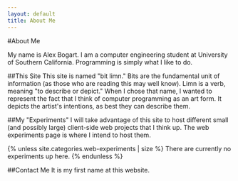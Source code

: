 ```yaml
---
layout: default
title: About Me
---
```


#About Me

My name is Alex Bogart. I am a computer engineering student at University of Southern California. Programming is simply what I like to do.

##This Site
This site is named "bit limn." Bits are the fundamental unit of information (as those who are reading this may well know). Limn is a verb, meaning "to describe or depict." When I chose that name, I wanted to represent the fact that I think of computer programming as an art form. It depicts the artist's intentions, as best they can describe them.

##My "Experiments"
I will take advantage of this site to host different small (and possibly large) client-side web projects that I think up. The web experiments page is where I intend to host them.

{% unless site.categories.web-experiments | size %}
There are currently no experiments up here.
{% endunless %}

##Contact Me
It is my first name at this website.